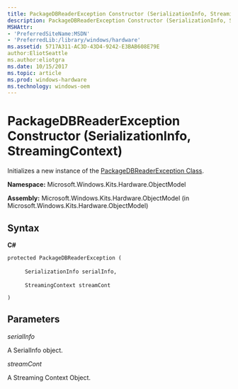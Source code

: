 ```yaml
---
title: PackageDBReaderException Constructor (SerializationInfo, StreamingContext)
description: PackageDBReaderException Constructor (SerializationInfo, StreamingContext)
MSHAttr:
- 'PreferredSiteName:MSDN'
- 'PreferredLib:/library/windows/hardware'
ms.assetid: 5717A311-AC3D-43D4-9242-E3BAB608E79E
author:EliotSeattle
ms.author:eliotgra
ms.date: 10/15/2017
ms.topic: article
ms.prod: windows-hardware
ms.technology: windows-oem
---
```


# PackageDBReaderException Constructor (SerializationInfo, StreamingContext)


Initializes a new instance of the [PackageDBReaderException Class](packagedbreaderexception-class.md).

**Namespace:** Microsoft.Windows.Kits.Hardware.ObjectModel

**Assembly:** Microsoft.Windows.Kits.Hardware.ObjectModel (in Microsoft.Windows.Kits.Hardware.ObjectModel)

## <span id="Syntax"></span><span id="syntax"></span><span id="SYNTAX"></span>Syntax


**C#**

`protected PackageDBReaderException (`

          `SerializationInfo serialInfo,`

          `StreamingContext streamCont`

`)`

## <span id="Parameters"></span><span id="parameters"></span><span id="PARAMETERS"></span>Parameters


*serialInfo*

A SerialInfo object.

*streamCont*

A Streaming Context Object.

 

 






